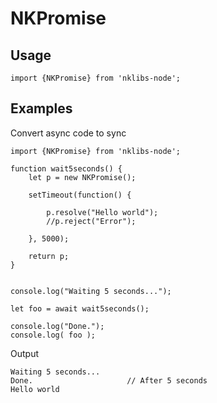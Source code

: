 # NKPromise

## Usage

    import {NKPromise} from 'nklibs-node';

## Examples
Convert async code to sync

    import {NKPromise} from 'nklibs-node';
    
    function wait5seconds() {
        let p = new NKPromise();
    
        setTimeout(function() {
    
            p.resolve("Hello world");
            //p.reject("Error");
    
        }, 5000);
    
        return p;
    }
    
    
    console.log("Waiting 5 seconds...");
    
    let foo = await wait5seconds();
    
    console.log("Done.");
    console.log( foo );


Output

    Waiting 5 seconds...
    Done.                     // After 5 seconds
    Hello world
